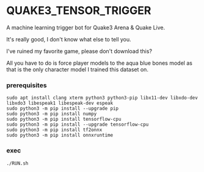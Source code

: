 # QUAKE3_TENSOR_TRIGGER
A machine learning trigger bot for Quake3 Arena &amp; Quake Live.

It's really good, I don't know what else to tell you.

I've ruined my favorite game, please don't download this?

All you have to do is force player models to the aqua blue bones model as that is the only character model I trained this dataset on.

### prerequisites 
```
sudo apt install clang xterm python3 python3-pip libx11-dev libxdo-dev libxdo3 libespeak1 libespeak-dev espeak
sudo python3 -m pip install --upgrade pip
sudo python3 -m pip install numpy
sudo python3 -m pip install tensorflow-cpu
sudo python3 -m pip install --upgrade tensorflow-cpu
sudo python3 -m pip install tf2onnx
sudo python3 -m pip install onnxruntime
```

### exec
```
./RUN.sh
```
